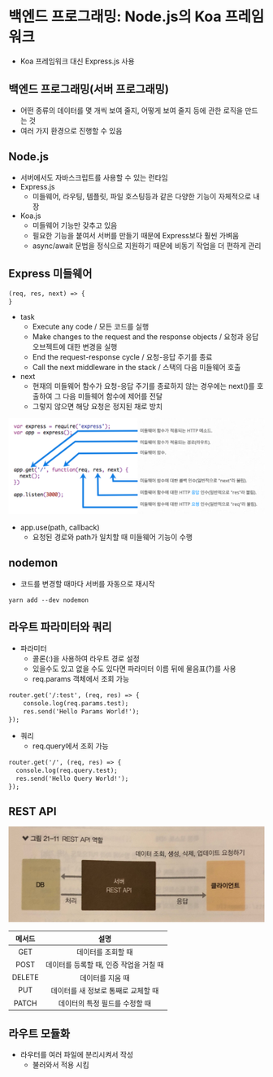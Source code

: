 # 백엔드 프로그래밍: Node.js의 Koa 프레임 워크
* Koa 프레임워크 대신 Express.js 사용

## 백엔드 프로그래밍(서버 프로그래밍)
* 어떤 종류의 데이터를 몇 개씩 보여 줄지, 어떻게 보여 줄지 등에 관한 로직을 만드는 것
* 여러 가지 환경으로 진행할 수 있음

## Node.js
* 서버에서도 자바스크립트를 사용할 수 있는 런타임
* Express.js
    - 미들웨어, 라우팅, 템플릿, 파일 호스팅등과 같은 다양한 기능이 자체적으로 내장
* Koa.js
    - 미들웨어 기능만 갖추고 있음
    - 필요한 기능을 붙여서 서버를 만들기 때문에 Express보다 훨씬 가벼움
    - async/await 문법을 정식으로 지원하기 때문에 비동기 작업을 더 편하게 관리

## Express 미들웨어
```
(req, res, next) => {
}
```
* task
    - Execute any code / 모든 코드를 실행
    - Make changes to the request and the response objects / 요청과 응답 오브젝트에 대한 변경을 실행
    - End the request-response cycle / 요청-응답 주기를 종료
    - Call the next middleware in the stack / 스택의 다음 미들웨어 호출
* next
    - 현재의 미들웨어 함수가 요청-응답 주기를 종료하지 않는 경우에는 next()를 호출하여 그 다음 미들웨어 함수에 제어를 전달
    - 그렇지 않으면 해당 요청은 정지된 채로 방치

<img src="./MiddleWare.png" alt="미들웨어" />

* app.use(path, callback)
    - 요청된 경로와 path가 일치할 때 미들웨어 기능이 수행

## nodemon
* 코드를 변경할 때마다 서버를 자동으로 재시작
```
yarn add --dev nodemon
```

## 라우트 파라미터와 쿼리
* 파라미터
    - 콜론(:)을 사용하여 라우트 경로 설정
    - 있을수도 있고 없을 수도 있다면 파라미터 이름 뒤에 물음표(?)를 사용
    - req.params 객체에서 조회 가능
```
router.get('/:test', (req, res) => {
    console.log(req.params.test);
    res.send('Hello Params World!');
});
```

* 쿼리
    - req.query에서 조회 가능
```
router.get('/', (req, res) => {
  console.log(req.query.test);
  res.send('Hello Query World!');
});
```

## REST API
<img src="./RESTAPI.jpeg" alt="REST API" />

|메서드|설명|
|:---:|:---:|
|GET|데이터를 조회할 때|
|POST|데이터를 등록할 때, 인증 작업을 거칠 때|
|DELETE|데이터를 지움 때|
|PUT|데이터를 새 정보로 통째로 교체할 때|
|PATCH|데이터의 특정 필드를 수정할 때|

## 라우트 모듈화
* 라우터를 여러 파일에 분리시켜서 작성
    - 불러와서 적용 시킴
